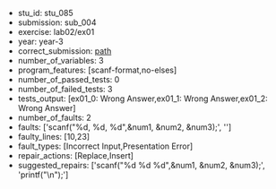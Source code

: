 - stu_id: stu_085	       
- submission: sub_004
- exercise: lab02/ex01
- year: year-3
- correct_submission: [path](https://github.com/pmorvalho/C-Pack-IPAs/blob/main/correct_submissions/year-3/lab02/ex01/ex01-stu_085-sub_005)
- number_of_variables: 3
- program_features: [scanf-format,no-elses] 
- number_of_passed_tests: 0
- number_of_failed_tests: 3
- tests_output: [ex01_0: Wrong Answer,ex01_1: Wrong Answer,ex01_2: Wrong Answer]
- number_of_faults: 2
- faults: ['scanf("%d, %d, %d",&num1, &num2, &num3);', '']
- faulty_lines: [10,23]
- fault_types: [Incorrect Input,Presentation Error]
- repair_actions: [Replace,Insert] 
- suggested_repairs: ['scanf("%d %d %d",&num1, &num2, &num3);', 'printf("\n");']

